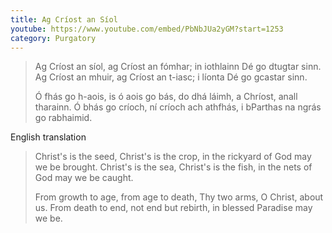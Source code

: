 ```yaml
---
title: Ag Críost an Síol
youtube: https://www.youtube.com/embed/PbNbJUa2yGM?start=1253
category: Purgatory
---
```


> Ag Críost an síol, ag Críost an fómhar;
> in iothlainn Dé go dtugtar sinn.
> Ag Críost an mhuir, ag Críost an t-iasc;
> i líonta Dé go gcastar sinn.
>  
> Ó fhás go h-aois, is ó aois go bás,
> do dhá láimh, a Chríost, anall tharainn.
> Ó bhás go críoch, ní críoch ach athfhás,
> i bParthas na ngrás go rabhaimid.

English translation

> Christ's is the seed, Christ's is the crop,
> in the rickyard of God may we be brought.
> Christ's is the sea, Christ's is the fish,
> in the nets of God may we be caught.
>  
> From growth to age, from age to death,
> Thy two arms, O Christ, about us.
> From death to end, not end but rebirth,
> in blessed Paradise may we be.
